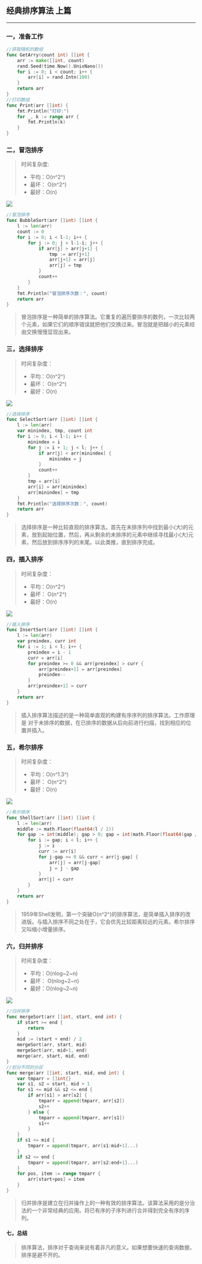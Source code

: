 ## 经典排序算法  上篇

---



### 一，准备工作

```go
//获取随机的数组
func GetArry(count int) []int {
	arr := make([]int, count)
	rand.Seed(time.Now().UnixNano())
	for i := 0; i < count; i++ {
		arr[i] = rand.Intn(100)
	}
	return arr
}
//打印数组
func Print(arr []int) {
	fmt.Println("打印:")
	for _, k := range arr {
		fmt.Println(k)
	}
}
```



### 二，冒泡排序

> 时间复杂度: 
>
> - 平均：O(n^2^)
> - 最坏： O(n^2^)
> - 最好：O(n)

![](https://images2017.cnblogs.com/blog/849589/201710/849589-20171015223238449-2146169197.gif)

```go
//冒泡排序
func BubbleSort(arr []int) []int {
	l := len(arr)
	count := 0
	for i := 0; i < l-1; i++ {
		for j := 0; j < l-1-i; j++ {
			if arr[j] > arr[j+1] {
				tmp := arr[j+1]
				arr[j+1] = arr[j]
				arr[j] = tmp
			}
			count++
		}
	}
	fmt.Println("冒泡排序次数：", count)
	return arr
}
```

> 冒泡排序是一种简单的排序算法。它重复的遍历要排序的数列，一次比较两个元素，如果它们的顺序错误就把他们交换过来。冒泡就是把越小的元素经由交换慢慢显现出来。

### 三，选择排序

> 时间复杂度：
>
> - 平均：O(n^2^)
> - 最坏： O(n^2^)
> - 最好：O(n)

![](https://images2017.cnblogs.com/blog/849589/201710/849589-20171015224719590-1433219824.gif)

```go
//选择排序
func SelectSort(arr []int) []int {
	l := len(arr)
	var minindex, tmp, count int
	for i := 0; i < l-1; i++ {
		minindex = i
		for j := i + 1; j < l; j++ {
			if arr[j] < arr[minindex] {
				minindex = j
			}
			count++
		}
		tmp = arr[i]
		arr[i] = arr[minindex]
		arr[minindex] = tmp
	}
	fmt.Println("选择排序次数：", count)
	return arr
}
```

> 选择排序是一种比较直观的排序算法。首先在未排序列中找到最小(大)的元素，放到起始位置，然后，再从剩余的未排序的元素中继续寻找最小(大)元素，然后放到排序序列的末尾。以此类推，直到排序完成。

### 四，插入排序

> 时间复杂度：
>
> - 平均：O(n^2^)
> - 最坏： O(n^2^)
> - 最好：O(n)

![](https://images2017.cnblogs.com/blog/849589/201710/849589-20171015225645277-1151100000.gif)

```go
//插入排序
func InsertSort(arr []int) []int {
	l := len(arr)
	var preindex, curr int
	for i := 1; i < l; i++ {
		preindex = i - 1
		curr = arr[i]
		for preindex >= 0 && arr[preindex] > curr {
			arr[preindex+1] = arr[preindex]
			preindex--
		}
		arr[preindex+1] = curr
	}
	return arr
}
```

> 插入排序算法描述的是一种简单直观的构建有序序列的排序算法。工作原理是 对于未排序的数据，在已排序的数据从后向前进行扫描，找到相应的位置并插入。

### 五，希尔排序

>时间复杂度：
>
>- 平均：O(n^1.3^)
>- 最坏： O(n^2^)
>- 最好：O(n)

![](https://images2018.cnblogs.com/blog/849589/201803/849589-20180331170017421-364506073.gif)

```go
//希尔排序
func ShellSort(arr []int) []int {
	l := len(arr)
	middle := math.Floor(float64(l / 2))
	for gap := int(middle); gap > 0; gap = int(math.Floor(float64(gap / 2))) {
		for i := gap; i < l; i++ {
			j := i
			curr := arr[i]
			for j-gap >= 0 && curr < arr[j-gap] {
				arr[j] = arr[j-gap]
				j = j - gap
			}
			arr[j] = curr
		}
	}
	return arr
}
```

> 1959年Shell发明，第一个突破O(n^2^)的排序算法，是简单插入排序的改进版。与插入排序不同之处在于，它会优先比较距离较远的元素。希尔排序又叫缩小增量排序。

### 六，归并排序

> 时间复杂度：
>
> - 平均：O(nlog~2~n)
> - 最坏： O(nlog~2~n)
> - 最好：O(nlog~2~n)

![](https://images2017.cnblogs.com/blog/849589/201710/849589-20171015230557043-37375010.gif)

```go
//归并排序
func mergeSort(arr []int, start, end int) {
	if start >= end {
		return
	}
	mid := (start + end) / 2
	mergeSort(arr, start, mid)
	mergeSort(arr, mid+1, end)
	merge(arr, start, mid, end)
}
//划分不同的分区
func merge(arr []int, start, mid, end int) {
	var tmparr = []int{}
	var s1, s2 = start, mid + 1
	for s1 <= mid && s2 <= end {
		if arr[s1] > arr[s2] {
			tmparr = append(tmparr, arr[s2])
			s2++
		} else {
			tmparr = append(tmparr, arr[s1])
			s1++
		}
	}
	if s1 <= mid {
		tmparr = append(tmparr, arr[s1:mid+1]...)
	}
	if s2 <= end {
		tmparr = append(tmparr, arr[s2:end+1]...)
	}
	for pos, item := range tmparr {
		arr[start+pos] = item
	}
}
```

> 归并排序是建立在归并操作上的一种有效的排序算法。该算法采用的是分治法的一个非常经典的应用。将已有序的子序列进行合并得到完全有序的序列。

#### 七，总结

> 排序算法，排序对于查询来说有着非凡的意义。如果想要快速的查询数据，排序是避不开的。
